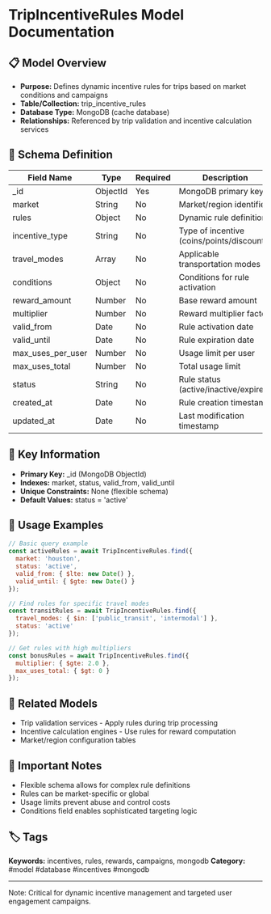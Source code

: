 # TripIncentiveRules Model Documentation

## 📋 Model Overview
- **Purpose:** Defines dynamic incentive rules for trips based on market conditions and campaigns
- **Table/Collection:** trip_incentive_rules
- **Database Type:** MongoDB (cache database)
- **Relationships:** Referenced by trip validation and incentive calculation services

## 🔧 Schema Definition
| **Field Name** | **Type** | **Required** | **Description** |
|----------------|----------|--------------|-----------------|
| _id | ObjectId | Yes | MongoDB primary key |
| market | String | No | Market/region identifier |
| rules | Object | No | Dynamic rule definitions |
| incentive_type | String | No | Type of incentive (coins/points/discount) |
| travel_modes | Array | No | Applicable transportation modes |
| conditions | Object | No | Conditions for rule activation |
| reward_amount | Number | No | Base reward amount |
| multiplier | Number | No | Reward multiplier factor |
| valid_from | Date | No | Rule activation date |
| valid_until | Date | No | Rule expiration date |
| max_uses_per_user | Number | No | Usage limit per user |
| max_uses_total | Number | No | Total usage limit |
| status | String | No | Rule status (active/inactive/expired) |
| created_at | Date | No | Rule creation timestamp |
| updated_at | Date | No | Last modification timestamp |

## 🔑 Key Information
- **Primary Key:** _id (MongoDB ObjectId)
- **Indexes:** market, status, valid_from, valid_until
- **Unique Constraints:** None (flexible schema)
- **Default Values:** status = 'active'

## 📝 Usage Examples
```javascript
// Basic query example
const activeRules = await TripIncentiveRules.find({
  market: 'houston',
  status: 'active',
  valid_from: { $lte: new Date() },
  valid_until: { $gte: new Date() }
});

// Find rules for specific travel modes
const transitRules = await TripIncentiveRules.find({
  travel_modes: { $in: ['public_transit', 'intermodal'] },
  status: 'active'
});

// Get rules with high multipliers
const bonusRules = await TripIncentiveRules.find({
  multiplier: { $gte: 2.0 },
  max_uses_total: { $gt: 0 }
});
```

## 🔗 Related Models
- Trip validation services - Apply rules during trip processing
- Incentive calculation engines - Use rules for reward computation
- Market/region configuration tables

## 📌 Important Notes
- Flexible schema allows for complex rule definitions
- Rules can be market-specific or global
- Usage limits prevent abuse and control costs
- Conditions field enables sophisticated targeting logic

## 🏷️ Tags
**Keywords:** incentives, rules, rewards, campaigns, mongodb
**Category:** #model #database #incentives #mongodb

---
Note: Critical for dynamic incentive management and targeted user engagement campaigns.